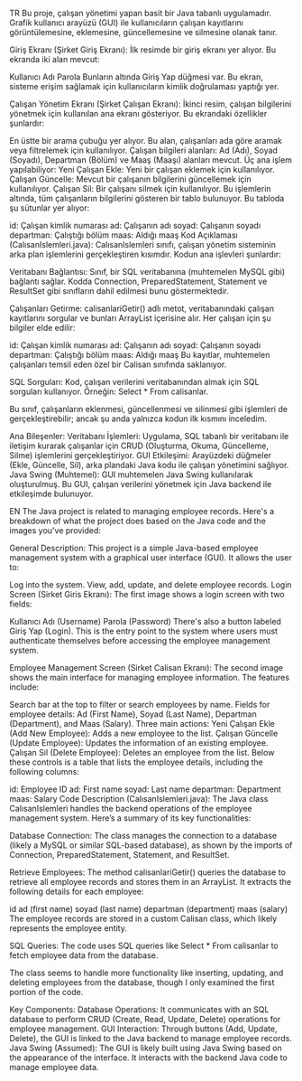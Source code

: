 TR
Bu proje, çalışan yönetimi yapan basit bir Java tabanlı uygulamadır. Grafik kullanıcı arayüzü (GUI) ile kullanıcıların çalışan kayıtlarını görüntülemesine, eklemesine, güncellemesine ve silmesine olanak tanır.

Giriş Ekranı (Şirket Giriş Ekranı):
İlk resimde bir giriş ekranı yer alıyor. Bu ekranda iki alan mevcut:

Kullanıcı Adı
Parola
Bunların altında Giriş Yap düğmesi var. Bu ekran, sisteme erişim sağlamak için kullanıcıların kimlik doğrulaması yaptığı yer.

Çalışan Yönetim Ekranı (Şirket Çalışan Ekranı):
İkinci resim, çalışan bilgilerini yönetmek için kullanılan ana ekranı gösteriyor. Bu ekrandaki özellikler şunlardır:

En üstte bir arama çubuğu yer alıyor. Bu alan, çalışanları ada göre aramak veya filtrelemek için kullanılıyor.
Çalışan bilgileri alanları: Ad (Adı), Soyad (Soyadı), Departman (Bölüm) ve Maaş (Maaşı) alanları mevcut.
Üç ana işlem yapılabiliyor:
Yeni Çalışan Ekle: Yeni bir çalışan eklemek için kullanılıyor.
Çalışan Güncelle: Mevcut bir çalışanın bilgilerini güncellemek için kullanılıyor.
Çalışan Sil: Bir çalışanı silmek için kullanılıyor.
Bu işlemlerin altında, tüm çalışanların bilgilerini gösteren bir tablo bulunuyor. Bu tabloda şu sütunlar yer alıyor:

id: Çalışan kimlik numarası
ad: Çalışanın adı
soyad: Çalışanın soyadı
departman: Çalıştığı bölüm
maas: Aldığı maaş
Kod Açıklaması (CalısanIslemleri.java):
CalısanIslemleri sınıfı, çalışan yönetim sisteminin arka plan işlemlerini gerçekleştiren kısımdır. Kodun ana işlevleri şunlardır:

Veritabanı Bağlantısı: Sınıf, bir SQL veritabanına (muhtemelen MySQL gibi) bağlantı sağlar. Kodda Connection, PreparedStatement, Statement ve ResultSet gibi sınıfların dahil edilmesi bunu göstermektedir.

Çalışanları Getirme: calisanlariGetir() adlı metot, veritabanındaki çalışan kayıtlarını sorgular ve bunları ArrayList<Calisan> içerisine alır. Her çalışan için şu bilgiler elde edilir:

id: Çalışan kimlik numarası
ad: Çalışanın adı
soyad: Çalışanın soyadı
departman: Çalıştığı bölüm
maas: Aldığı maaş
Bu kayıtlar, muhtemelen çalışanları temsil eden özel bir Calisan sınıfında saklanıyor.

SQL Sorguları: Kod, çalışan verilerini veritabanından almak için SQL sorguları kullanıyor. Örneğin: Select * From calisanlar.

Bu sınıf, çalışanların eklenmesi, güncellenmesi ve silinmesi gibi işlemleri de gerçekleştirebilir; ancak şu anda yalnızca kodun ilk kısmını inceledim.

Ana Bileşenler:
Veritabanı İşlemleri: Uygulama, SQL tabanlı bir veritabanı ile iletişim kurarak çalışanlar için CRUD (Oluşturma, Okuma, Güncelleme, Silme) işlemlerini gerçekleştiriyor.
GUI Etkileşimi: Arayüzdeki düğmeler (Ekle, Güncelle, Sil), arka plandaki Java kodu ile çalışan yönetimini sağlıyor.
Java Swing (Muhtemel): GUI muhtemelen Java Swing kullanılarak oluşturulmuş. Bu GUI, çalışan verilerini yönetmek için Java backend ile etkileşimde bulunuyor.

EN
The Java project is related to managing employee records. Here's a breakdown of what the project does based on the Java code and the images you've provided:

General Description:
This project is a simple Java-based employee management system with a graphical user interface (GUI). It allows the user to:

Log into the system.
View, add, update, and delete employee records.
Login Screen (Sirket Giris Ekranı):
The first image shows a login screen with two fields:

Kullanıcı Adı (Username)
Parola (Password)
There's also a button labeled Giriş Yap (Login). This is the entry point to the system where users must authenticate themselves before accessing the employee management system.

Employee Management Screen (Sirket Calisan Ekranı):
The second image shows the main interface for managing employee information. The features include:

Search bar at the top to filter or search employees by name.
Fields for employee details: Ad (First Name), Soyad (Last Name), Departman (Department), and Maas (Salary).
Three main actions:
Yeni Çalışan Ekle (Add New Employee): Adds a new employee to the list.
Çalışan Güncelle (Update Employee): Updates the information of an existing employee.
Çalışan Sil (Delete Employee): Deletes an employee from the list.
Below these controls is a table that lists the employee details, including the following columns:

id: Employee ID
ad: First name
soyad: Last name
departman: Department
maas: Salary
Code Description (CalısanIslemleri.java):
The Java class CalısanIslemleri handles the backend operations of the employee management system. Here’s a summary of its key functionalities:

Database Connection: The class manages the connection to a database (likely a MySQL or similar SQL-based database), as shown by the imports of Connection, PreparedStatement, Statement, and ResultSet.

Retrieve Employees: The method calisanlariGetir() queries the database to retrieve all employee records and stores them in an ArrayList<Calisan>. It extracts the following details for each employee:

id
ad (first name)
soyad (last name)
departman (department)
maas (salary)
The employee records are stored in a custom Calisan class, which likely represents the employee entity.

SQL Queries: The code uses SQL queries like Select * From calisanlar to fetch employee data from the database.

The class seems to handle more functionality like inserting, updating, and deleting employees from the database, though I only examined the first portion of the code.

Key Components:
Database Operations: It communicates with an SQL database to perform CRUD (Create, Read, Update, Delete) operations for employee management.
GUI Interaction: Through buttons (Add, Update, Delete), the GUI is linked to the Java backend to manage employee records.
Java Swing (Assumed): The GUI is likely built using Java Swing based on the appearance of the interface. It interacts with the backend Java code to manage employee data.
